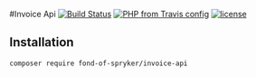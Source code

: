 #Invoice Api
[![Build Status](https://travis-ci.org/fond-of/spryker-invoice-api.svg?branch=master)](https://travis-ci.org/fond-of/spryker-invoice-api)
[![PHP from Travis config](https://img.shields.io/travis/php-v/symfony/symfony.svg)](https://php.net/)
[![license](https://img.shields.io/github/license/mashape/apistatus.svg)](https://packagist.org/packages/fond-of-spryker/invoice-api)

## Installation

```
composer require fond-of-spryker/invoice-api
```
